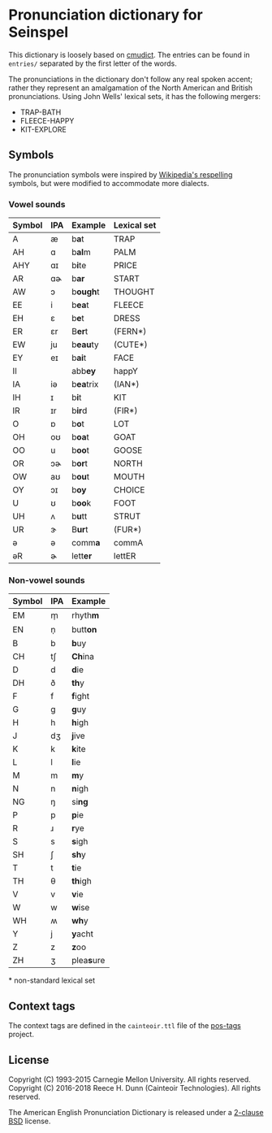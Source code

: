 # Pronunciation dictionary for Seinspel

This dictionary is loosely based on [cmudict](https://en.wikipedia.org/wiki/CMU_Pronouncing_Dictionary).
The entries can be found in `entries/` separated by the first letter of the words.

The pronunciations in the dictionary don't follow any real spoken accent;
rather they represent an amalgamation of the North American and British pronunciations.
Using John Wells' lexical sets, it has the following mergers:

 *  TRAP-BATH
 *  FLEECE-HAPPY
 *  KIT-EXPLORE

## Symbols

The pronunciation symbols were inspired by [Wikipedia's respelling][wiki-respell] symbols, but were modified to accommodate more dialects.

### Vowel sounds

| Symbol  | IPA | Example     | Lexical set |
|---------|-----|-------------|-------------|
| A       | æ   | b**a**t     | TRAP        |
| AH      | ɑ   | b**al**m    | PALM        |
| AHY     | ɑɪ  | b**i**te    | PRICE       |
| AR      | ɑɚ  | b**ar**     | START       |
| AW      | ɔ   | b**ough**t  | THOUGHT     |
| EE      | i   | b**ea**t    | FLEECE      |
| EH      | ɛ   | b**e**t     | DRESS       |
| ER      | ɛr  | B**er**t    | (FERN\*)    |
| EW      | ju  | b**eau**ty  | (CUTE\*)    |
| EY      | eɪ  | b**ai**t    | FACE        |
| II      |     | abb**ey**   | happY       |
| IA      | iə  | b**ea**trix | (IAN\*)     |
| IH      | ɪ   | b**i**t     | KIT         |
| IR      | ɪr  | b**ir**d    | (FIR\*)     |
| O       | ɒ   | b**o**t     | LOT         |
| OH      | oʊ  | b**oa**t    | GOAT        |
| OO      | u   | b**oo**t    | GOOSE       |
| OR      | ɔɚ  | b**or**t    | NORTH       |
| OW      | aʊ  | b**ou**t    | MOUTH       |
| OY      | ɔɪ  | b**oy**     | CHOICE      |
| U       | ʊ   | b**oo**k    | FOOT        |
| UH      | ʌ   | b**u**tt    | STRUT       |
| UR      | ɝ   | B**ur**t    | (FUR\*)     |
| ə       | ə   | comm**a**   | commA       |
| əR      | ɚ   | lett**er**  | lettER      |

### Non-vowel sounds

| Symbol  | IPA | Example      |
|---------|-----|--------------|
| EM      | m̩   | rhyth**m**   |
| EN      | n̩   | butt**on**   |
| B       | b   | **b**uy      |
| CH      | tʃ  | **Ch**ina    |
| D       | d   | **d**ie      |
| DH      | ð   | **th**y      |
| F       | f   | **f**ight    |
| G       | g   | **g**uy      |
| H       | h   | **h**igh     |
| J       | dʒ  | **j**ive     |
| K       | k   | **k**ite     |
| L       | l   | **l**ie      |
| M       | m   | **m**y       |
| N       | n   | **n**igh     |
| NG      | ŋ   | si**ng**     |
| P       | p   | **p**ie      |
| R       | ɹ   | **r**ye      |
| S       | s   | **s**igh     |
| SH      | ʃ   | **sh**y      |
| T       | t   | **t**ie      |
| TH      | θ   | **th**igh    |
| V       | v   | **v**ie      |
| W       | w   | **w**ise     |
| WH      | ʍ   | **wh**y      |
| Y       | j   | **y**acht    |
| Z       | z   | **z**oo      |
| ZH      | ʒ   | plea**s**ure |

\* non-standard lexical set

## Context tags

The context tags are defined in the `cainteoir.ttl` file of the
[pos-tags](https://github.com/rhdunn/pos-tags) project.

## License

Copyright (C) 1993-2015 Carnegie Mellon University. All rights reserved.  
Copyright (C) 2016-2018 Reece H. Dunn (Cainteoir Technologies). All rights reserved.

The American English Pronunciation Dictionary is released under a
[2-clause BSD](COPYING) license.

[wiki-respell]: https://en.wikipedia.org/wiki/Help:Pronunciation_respelling_key
